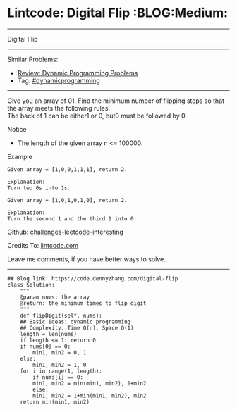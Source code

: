 
# Lintcode: Digital Flip     :BLOG:Medium:

---

Digital Flip  

---

Similar Problems:  

-   [Review: Dynamic Programming Problems](https://code.dennyzhang.com/review-dynamicprogramming)
-   Tag: [#dynamicprogramming](https://code.dennyzhang.com/tag/dynamicprogramming)

---

Give you an array of 01. Find the minimum number of flipping steps so that the array meets the following rules:  
The back of 1 can be either1 or 0, but0 must be followed by 0.  

Notice  

-   The length of the given array n <= 100000.

Example  

    Given array = [1,0,0,1,1,1], return 2.
    
    Explanation:
    Turn two 0s into 1s.

    Given array = [1,0,1,0,1,0], return 2.
    
    Explanation:
    Turn the second 1 and the third 1 into 0.

Github: [challenges-leetcode-interesting](https://github.com/DennyZhang/challenges-leetcode-interesting/tree/master/problems/digital-flip)  

Credits To: [lintcode.com](http://www.lintcode.com/en/problem/digital-flip/)  

Leave me comments, if you have better ways to solve.  

---

    ## Blog link: https://code.dennyzhang.com/digital-flip
    class Solution:
        """
        @param nums: the array
        @return: the minimum times to flip digit
        """
        def flipDigit(self, nums):
    	## Basic Ideas: dynamic programming
    	## Complexity: Time O(n), Space O(1)
    	length = len(nums)
    	if length <= 1: return 0
    	if nums[0] == 0:
    	    min1, min2 = 0, 1
    	else:
    	    min1, min2 = 1, 0
    	for i in range(1, length):
    	    if nums[i] == 0:
    		min1, min2 = min(min1, min2), 1+min2
    	    else:
    		min1, min2 = 1+min(min1, min2), min2
    	return min(min1, min2)

